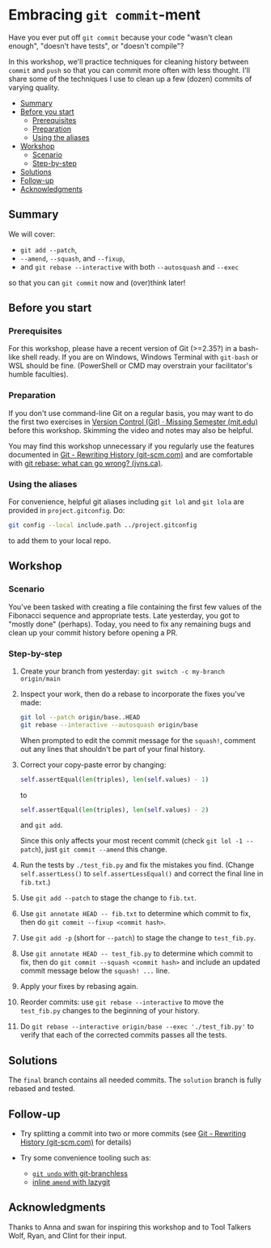 # Embracing `git commit`-ment

Have you ever put off `git commit` because your code "wasn't clean enough", "doesn't have tests", or "doesn't compile"?

In this workshop, we'll practice techniques for cleaning history between `commit` and `push` so that you can commit more often with less thought. I'll share some of the techniques I use to clean up a few (dozen) commits of varying quality.

- [Summary](#summary)
- [Before you start](#before-you-start)
  - [Prerequisites](#prerequisites)
  - [Preparation](#preparation)
  - [Using the aliases](#using-the-aliases)
- [Workshop](#workshop)
  - [Scenario](#scenario)
  - [Step-by-step](#step-by-step)
- [Solutions](#solutions)
- [Follow-up](#follow-up)
- [Acknowledgments](#acknowledgments)

## Summary

We will cover:

- `git add --patch`,
- `--amend`, `--squash`, and `--fixup`,
- and `git rebase --interactive` with both `--autosquash` and `--exec`

so that you can `git commit` now and (over)think later!

## Before you start

### Prerequisites

For this workshop, please have a recent version of Git (>=2.35?) in a bash-like shell ready. If you are on Windows, Windows Terminal with `git-bash` or WSL should be fine. (PowerShell or CMD may overstrain your facilitator's humble faculties).

### Preparation

If you don't use command-line Git on a regular basis, you may want to do the first two exercises in [Version Control (Git) · Missing Semester (mit.edu)](https://missing.csail.mit.edu/2020/version-control/) before this workshop. Skimming the video and notes may also be helpful.

You may find this workshop unnecessary if you regularly use the features documented in [Git - Rewriting History (git-scm.com)](https://git-scm.com/book/en/v2/Git-Tools-Rewriting-History) and are comfortable with [git rebase: what can go wrong? (jvns.ca)](https://jvns.ca/blog/2023/11/06/rebasing-what-can-go-wrong-/).

### Using the aliases

For convenience, helpful git aliases including `git lol` and `git lola` are provided in `project.gitconfig`. Do:

```bash
git config --local include.path ../project.gitconfig
```

to add them to your local repo.

## Workshop

### Scenario

You've been tasked with creating a file containing the first few values of the Fibonacci sequence and appropriate tests.
Late yesterday, you got to "mostly done" (perhaps). Today, you need to fix any remaining bugs and clean up your commit history before opening a PR.

### Step-by-step

1. Create your branch from yesterday: `git switch -c my-branch origin/main`
2. Inspect your work, then do a rebase to incorporate the fixes you've made:
    ```bash
    git lol --patch origin/base..HEAD
    git rebase --interactive --autosquash origin/base
    ```
    When prompted to edit the commit message for the `squash!`, comment out any lines that shouldn't be part of your final history.
3. Correct your copy-paste error by changing:
    ```python
    self.assertEqual(len(triples), len(self.values) - 1)
    ```

    to

    ```python
    self.assertEqual(len(triples), len(self.values) - 2)
    ```

    and `git add`.

    Since this only affects your most recent commit (check `git lol -1 --patch`), just `git commit --amend` this change.

4. Run the tests by `./test_fib.py` and fix the mistakes you find. 
   (Change `self.assertLess()` to `self.assertLessEqual()` and correct the final line in `fib.txt`.)

5. Use `git add --patch` to stage the change to `fib.txt`.

6. Use `git annotate HEAD -- fib.txt` to determine which commit to fix, then do `git commit --fixup <commit hash>`.

7. Use `git add -p` (short for `--patch`) to stage the change to `test_fib.py`.

8. Use `git annotate HEAD -- test_fib.py` to determine which commit to fix, then do `git commit --squash <commit hash>` and include an updated commit message below the `squash! ...` line.

9. Apply your fixes by rebasing again.

10. Reorder commits: use `git rebase --interactive` to move the `test_fib.py` changes to the beginning of your history.

11. Do `git rebase --interactive origin/base --exec './test_fib.py'` to verify that each of the corrected commits passes all the tests.

## Solutions

The `final` branch contains all needed commits. The `solution` branch is fully rebased and tested.

## Follow-up

- Try splitting a commit into two or more commits (see [Git - Rewriting History (git-scm.com)](https://git-scm.com/book/en/v2/Git-Tools-Rewriting-History) for details)

- Try some convenience tooling such as:

  - [`git undo` with git-branchless](https://github.com/arxanas/git-branchless?tab=readme-ov-file#about)
  - [inline `amend` with lazygit](https://github.com/jesseduffield/lazygit?tab=readme-ov-file#amend-an-old-commit)

## Acknowledgments

Thanks to Anna and swan for inspiring this workshop and to Tool Talkers Wolf, Ryan, and Clint for their input.
